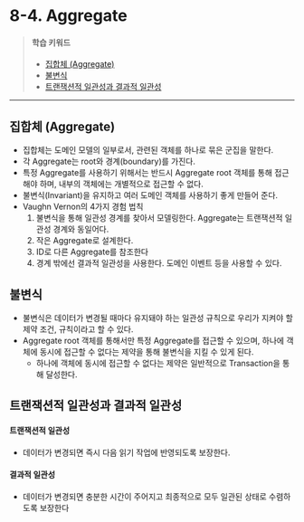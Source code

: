 # 8-4. Aggregate

> #### 학습 키워드
>
> * [집합체 (Aggregate)](8-4.-aggregate.md#aggregate)
> * [불변식](8-4.-aggregate.md#undefined-1)
> * [트랜잭션적 일관성과 결과적 일관성](8-4.-aggregate.md#undefined-2)

***

## 집합체 (Aggregate)

* 집합체는 도메인 모델의 일부로서, 관련된 객체를 하나로 묶은 군집을 말한다.
* 각 Aggregate는 root와 경계(boundary)를 가진다.
* 특정 Aggregate를 사용하기 위해서는 반드시 Aggregate root 객체를 통해 접근해야 하며, 내부의 객체에는 개별적으로 접근할 수 없다.
* 불변식(Invariant)을 유지하고 여러 도메인 객체를 사용하기 좋게 만들어 준다.
* Vaughn Vernon의 4가지 경험 법칙
  1. 불변식을 통해 일관성 경계를 찾아서 모델링한다. Aggregate는 트랜잭션적 일관성 경계와 동일어다.
  2. 작은 Aggregate로 설계한다.
  3. ID로 다른 Aggregate를 참조한다
  4. 경계 밖에선 결과적 일관성을 사용한다. 도메인 이벤트 등을 사용할 수 있다.

## 불변식

* 불변식은 데이터가 변경될 때마다 유지돼야 하는 일관성 규칙으로 우리가 지켜야 할 제약 조건, 규칙이라고 할 수 있다.
* Aggregate root 객체를 통해서만 특정 Aggregate를 접근할 수 있으며, 하나에 객체에 동시에 접근할 수 없다는 제약을 통해 불변식을 지킬 수 있게 된다.
  * 하나에 객체에 동시에 접근할 수 없다는 제약은 일반적으로 Transaction을 통해 달성한다.

## 트랜잭션적 일관성과 결과적 일관성

#### 트랜잭션적 일관성

* 데이터가 변경되면 즉시 다음 읽기 작업에 반영되도록 보장한다.

#### 결과적 일관성

* 데이터가 변경되면 충분한 시간이 주어지고 최종적으로 모두 일관된 상태로 수렴하도록 보장한다
